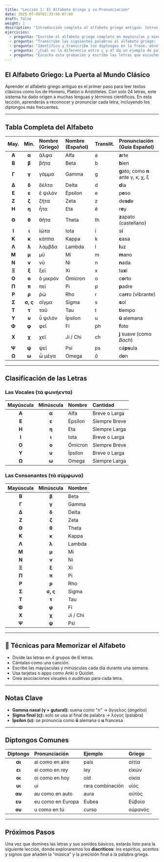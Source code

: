 ```yaml
---
title: "Lección 1: El Alfabeto Griego y su Pronunciación"
date: 2025-07-09T01:33:00-07:00
draft: false
weight: 1
description: "Introducción completa al alfabeto griego antiguo: letras, pronunciación, clasificación, diptongos y reglas clave. Fundamento esencial para leer griego ático con soltura."
ejercicios:
  - pregunta: "Escribe el alfabeto griego completo en mayúsculas y minúsculas, sin consultar la tabla. Usa un teclado griego (configúralo si es necesario)."
  - pregunta: "Transcribe las siguientes palabras al alfabeto griego: 'logos', 'pathos', 'cosmos'. Verifica tu respuesta con la tabla."
  - pregunta: "Identifica y transcribe los diptongos en la frase: αὐτοῖς ποιεῖ εὖ. ¿Cómo se pronuncian?"
  - pregunta: "¿Cuál es la diferencia entre ς y σ? Da un ejemplo de palabra con cada una."
  - pregunta: "Escucha esta grabación y escribe las letras que escuches. (Opcional) [🎧 Enlace al audio aquí]"
---
```


## El Alfabeto Griego: La Puerta al Mundo Clásico

Aprender el alfabeto griego antiguo es el primer paso para leer textos clásicos como los de Homero, Platón o Aristóteles. Con solo 24 letras, este sistema ha dado origen a muchas lenguas y términos científicos. En esta lección, aprenderás a reconocer y pronunciar cada letra, incluyendo los diptongos más frecuentes.

---

## Tabla Completa del Alfabeto

| May. | Min. | Nombre (Griego) | Nombre (Español) | Translit. | Pronunciación (Guía Español) |
|:----:|:----:|:----------------|:-----------------|:----------|:-----------------------------|
| **Α** | **α** | ἄλφα | Alfa | a | **a**rte |
| **Β** | **β** | βῆτα | Beta | b | **b**ien |
| **Γ** | **γ** | γάμμα | Gamma | g | **g**ato; como **n** ante γ, κ, χ, ξ |
| **Δ** | **δ** | δέλτα | Delta | d | **d**ía |
| **Ε** | **ε** | ἔ ψιλόν | Épsilon | e | p**e**so |
| **Ζ** | **ζ** | ζῆτα | Zeta | z | de**sd**e |
| **Η** | **η** | ἦτα | Eta | ē | r**e**y |
| **Θ** | **θ** | θῆτα | Theta | th | **z**apato (castellano) |
| **Ι** | **ι** | ἰῶτα | Iota | i | s**i** |
| **Κ** | **κ** | κάππα | Kappa | k | **c**asa |
| **Λ** | **λ** | λάμβδα | Lambda | l | **l**uz |
| **Μ** | **μ** | μῦ | Mi | m | **m**ano |
| **Ν** | **ν** | νῦ | Ni | n | **n**ada |
| **Ξ** | **ξ** | ξεῖ | Xi | x | ta**x**i |
| **Ο** | **ο** | ὄ μικρόν | Ómicron | o | c**o**rto |
| **Π** | **π** | πεῖ | Pi | p | **p**adre |
| **Ρ** | **ρ** | ῥῶ | Rho | r | ca**rr**o (vibrante) |
| **Σ** | **σ, ς** | σῖγμα | Sigma | s | **s**ol |
| **Τ** | **τ** | ταῦ | Tau | t | **t**iempo |
| **Υ** | **υ** | ὖ ψιλόν | Ípsilon | u | **ü** alemana |
| **Φ** | **φ** | φεῖ | Fi | ph | **f**oto |
| **Χ** | **χ** | χεῖ | Ji / Chi | ch | **j** suave (como *Bach*) |
| **Ψ** | **ψ** | ψεῖ | Psi | ps | cá**ps**ula |
| **Ω** | **ω** | ὦ μέγα | Omega | ō | d**o**n |

---

## Clasificación de las Letras

### Las Vocales (τὰ φωνήεντα)

| Mayúscula | Minúscula | Nombre | Cantidad |
|:---:|:---:|:---|:---|
| **Α** | **α** | Alfa | Breve o Larga |
| **Ε** | **ε** | Épsilon | Siempre Breve |
| **Η** | **η** | Eta | Siempre Larga |
| **Ι** | **ι** | Iota | Breve o Larga |
| **Ο** | **ο** | Ómicron | Siempre Breve |
| **Υ** | **υ** | Ípsilon | Breve o Larga |
| **Ω** | **ω** | Omega | Siempre Larga |

### Las Consonantes (τὰ σύμφωνα)

| Mayúscula | Minúscula | Nombre |
|:---:|:---:|:---|
| **Β** | **β** | Beta |
| **Γ** | **γ** | Gamma |
| **Δ** | **δ** | Delta |
| **Ζ** | **ζ** | Zeta |
| **Θ** | **θ** | Theta |
| **Κ** | **κ** | Kappa |
| **Λ** | **λ** | Lambda |
| **Μ** | **μ** | Mi |
| **Ν** | **ν** | Ni |
| **Ξ** | **ξ** | Xi |
| **Π** | **π** | Pi |
| **Ρ** | **ρ** | Rho |
| **Σ** | **σ, ς** | Sigma |
| **Τ** | **τ** | Tau |
| **Φ** | **φ** | Fi |
| **Χ** | **χ** | Ji / Chi |
| **Ψ** | **ψ** | Psi |

---

## 🧠 Técnicas para Memorizar el Alfabeto

- Divide las letras en 4 grupos de 6 letras.
- Cántalas como una canción.
- Escribe las mayúsculas y minúsculas cada día durante una semana.
- Usa tarjetas o apps como Anki o Quizlet.
- Crea asociaciones visuales o auditivas para cada letra.

---

## Notas Clave

- **Gamma nasal (γ + gutural):** suena como "n" → ἄγγελος (*ángelos*)
- **Sigma final (ς):** solo se usa al final de palabra → λόγος (palabra)
- **Ípsilon (υ):** se pronuncia como **ü** alemana o **u** francesa

---

## Diptongos Comunes

| Diptongo | Pronunciación | Ejemplo | Griego |
| :---: | :--- | :--- | :--- |
| **αι** | ai como en aire | país | αἰτία |
| **ει** | ei como en rey | ley | εἰκών |
| **οι** | oi como en hoy | oíd | οἰκία |
| **υι** | ui | rara combinación | υἱός |
| **αυ** | au como en auto | aura | αὐτός |
| **ευ** | eu como en Europa | Eubea | Εὐβοία |
| **ου** | u como en tú | curso | οὐρανός |

---

## Próximos Pasos

Una vez que domines las letras y sus sonidos básicos, estarás listo para la siguiente lección, donde exploraremos los **diacríticos**: los espíritus, acentos y signos que añaden la "música" y la precisión final a la palabra griega.